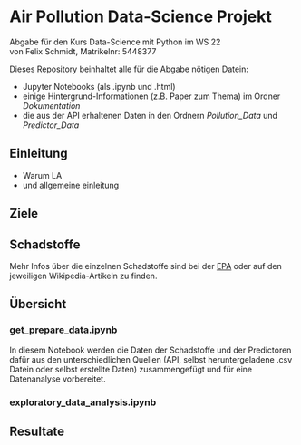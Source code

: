 # Air Pollution Data-Science Projekt

Abgabe für den Kurs Data-Science mit Python im WS 22  
von Felix Schmidt, Matrikelnr: 5448377

Dieses Repository beinhaltet alle für die Abgabe nötigen Datein:  
 - Jupyter Notebooks (als .ipynb und .html)
 - einige Hintergrund-Informationen (z.B. Paper zum Thema) im Ordner *Dokumentation*
 - die aus der API erhaltenen Daten in den Ordnern *Pollution_Data* und *Predictor_Data* 

## Einleitung
- Warum LA
- und allgemeine einleitung

## Ziele 

## Schadstoffe
Mehr Infos über die einzelnen Schadstoffe sind bei der [EPA](https://www.epa.gov/criteria-air-pollutants) oder auf den jeweiligen Wikipedia-Artikeln zu finden. 

## Übersicht 

### get_prepare_data.ipynb
In diesem Notebook werden die Daten der Schadstoffe und der Predictoren dafür aus den unterschiedlichen Quellen (API, selbst heruntergeladene .csv Datein oder selbst erstellte Daten) zusammengefügt und für eine Datenanalyse vorbereitet. 

### exploratory_data_analysis.ipynb

## Resultate